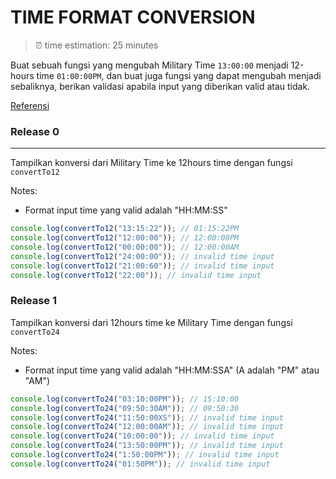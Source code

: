 # TIME FORMAT CONVERSION

> ⏰ time estimation: 25 minutes

Buat sebuah fungsi yang mengubah Military Time `13:00:00` menjadi 12-hours time `01:00:00PM`,
dan buat juga fungsi yang dapat mengubah menjadi sebaliknya, berikan validasi apabila input yang diberikan valid atau tidak.

[Referensi](https://en.wikipedia.org/wiki/24-hour_clock)
 
### Release 0
---
Tampilkan konversi dari Military Time ke 12hours time dengan fungsi `convertTo12`

Notes:
  - Format input time yang valid adalah "HH:MM:SS"
    

```javascript
console.log(convertTo12("13:15:22")); // 01:15:22PM
console.log(convertTo12("12:00:00")); // 12:00:00PM
console.log(convertTo12("00:00:00")); // 12:00:00AM
console.log(convertTo12("24:00:00")); // invalid time input
console.log(convertTo12("21:00:60")); // invalid time input
console.log(convertTo12("22:00")); // invalid time input
```

### Release 1
Tampilkan konversi dari 12hours time ke Military Time dengan fungsi `convertTo24`


Notes:
  - Format input time yang valid adalah "HH:MM:SSA" (A adalah "PM" atau "AM")

```javascript
console.log(convertTo24("03:10:00PM")); // 15:10:00
console.log(convertTo24("09:50:30AM")); // 09:50:30
console.log(convertTo24("11:50:00XS")); // invalid time input
console.log(convertTo24("12:00:00AM")); // invalid time input
console.log(convertTo24("10:00:00")); // invalid time input
console.log(convertTo24("13:50:00PM")); // invalid time input
console.log(convertTo24("1:50:00PM")); // invalid time input
console.log(convertTo24("01:50PM")); // invalid time input
```
